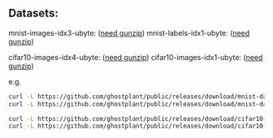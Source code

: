## Datasets:

mnist-images-idx3-ubyte: ([need gunzip](https://github.com/ghostplant/public/releases/download/mnist-dataset/mnist-images-idx3-ubyte.gz))
mnist-labels-idx1-ubyte: ([need gunzip](https://github.com/ghostplant/public/releases/download/mnist-dataset/mnist-labels-idx1-ubyte.gz))

cifar10-images-idx4-ubyte: ([need gunzip](https://github.com/ghostplant/public/releases/download/cifar10-dataset/cifar10-images-idx4-ubyte.gz))
cifar10-images-idx1-ubyte: ([need gunzip](https://github.com/ghostplant/public/releases/download/cifar10-dataset/cifar10-labels-idx1-ubyte.gz))

e.g.
```sh
curl -L https://github.com/ghostplant/public/releases/download/mnist-dataset/mnist-images-idx3-ubyte.gz | gunzip > /tmp/mnist-images-idx3-ubyte
curl -L https://github.com/ghostplant/public/releases/download/mnist-dataset/mnist-labels-idx1-ubyte.gz | gunzip > /tmp/mnist-labels-idx1-ubyte

curl -L https://github.com/ghostplant/public/releases/download/cifar10-dataset/cifar10-images-idx4-ubyte.gz | gunzip > /tmp/cifar10-images-idx4-ubyte
curl -L https://github.com/ghostplant/public/releases/download/cifar10-dataset/cifar10-labels-idx1-ubyte.gz | gunzip > /tmp/cifar10-labels-idx1-ubyte
```
